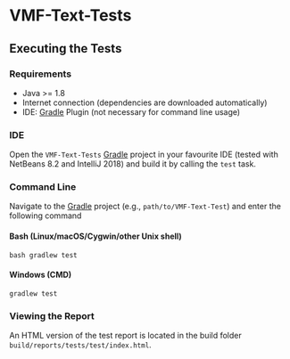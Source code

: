 # VMF-Text-Tests

## Executing the Tests

### Requirements

- Java >= 1.8
- Internet connection (dependencies are downloaded automatically)
- IDE: [Gradle](http://www.gradle.org/) Plugin (not necessary for command line usage)

### IDE

Open the `VMF-Text-Tests` [Gradle](http://www.gradle.org/) project in your favourite IDE (tested with NetBeans 8.2 and IntelliJ 2018) and build it
by calling the `test` task.

### Command Line

Navigate to the [Gradle](http://www.gradle.org/) project (e.g., `path/to/VMF-Text-Test`) and enter the following command

#### Bash (Linux/macOS/Cygwin/other Unix shell)

    bash gradlew test
    
#### Windows (CMD)

    gradlew test

### Viewing the Report

An HTML version of the test report is located in the build folder `build/reports/tests/test/index.html`.
